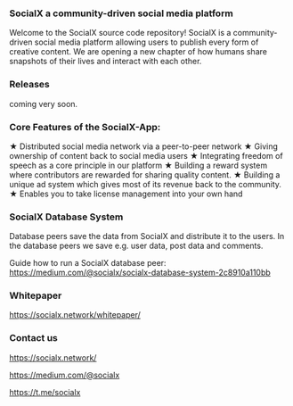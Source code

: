 ### SocialX a community-driven social media platform

Welcome to the SocialX source code repository!
SocialX is a community-driven social media platform allowing users to publish every form of creative content. We are opening a new chapter of how humans share snapshots of their lives and interact with each other.

### Releases

coming very soon.


### Core Features of the SocialX-App:
 
★ Distributed social media network via a peer-to-peer network
★ Giving ownership of content back to social media users
★ Integrating freedom of speech as a core principle in our platform
★ Building a reward system where contributors are rewarded for sharing quality content.
★ Building a unique ad system which gives most of its revenue back to the community.
★ Enables you to take license management into your own hand

### SocialX Database System

Database peers save the data from SocialX and distribute it to the users. In the database peers we save e.g. user data, post data and comments.

Guide how to run a SocialX database peer:  https://medium.com/@socialx/socialx-database-system-2c8910a110bb


### Whitepaper

https://socialx.network/whitepaper/

### Contact us

https://socialx.network/

https://medium.com/@socialx

https://t.me/socialx
